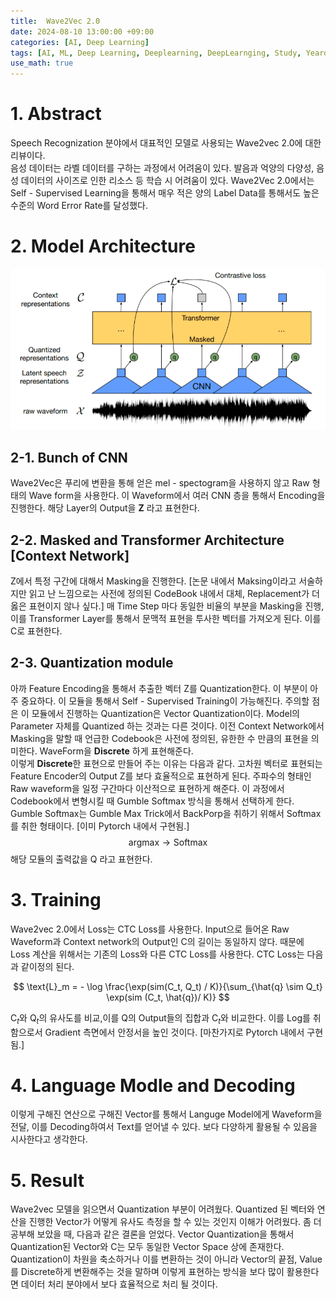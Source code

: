 ```yaml
---
title:  Wave2Vec 2.0
date: 2024-08-10 13:00:00 +09:00
categories: [AI, Deep Learning]
tags: [AI, ML, Deep Learning, Deeplearning, DeepLearnging, Study, Yeardream, Model, ASR]		# TAG는 반드시 소문자로 이루어져야함!
use_math: true
---
```


# 1. Abstract

Speech Recognization 분야에서 대표적인 모델로 사용되는 Wave2vec 2.0에 대한 리뷰이다.  
음성 데이터는 라벨 데이터를 구하는 과정에서 어려움이 있다. 발음과 억양의 다양성, 음성 데이터의 사이즈로 인한 리소스 등 학습 시 어려움이 있다.
Wave2Vec 2.0에서는 Self - Supervised Learning을 통해서 매우 적은 양의 Label Data를 통해서도 높은 수준의 Word Error Rate를 달성했다.   

# 2. Model Architecture

![Model Architecture](../assets/img/Wave2vec%202.0/Architecture.png)


## 2-1. Bunch of CNN
Wave2Vec은 푸리에 변환을 통해 얻은 mel - spectogram을 사용하지 않고 Raw 형태의 Wave form을 사용한다. 이 Waveform에서 여러 CNN 층을 통해서 Encoding을 진행한다. 해당 Layer의 Output을 **$\text{Z}$** 라고 표현한다.

## 2-2. Masked and Transformer Architecture [Context Network]

$\text{Z}$에서 특정 구간에 대해서 Masking을 진행한다. [논문 내에서 Maksing이라고 서술하지만 읽고 난 느낌으로는 사전에 정의된 CodeBook 내에서 대체, Replacement가 더 옳은 표현이지 않나 싶다.] 매 Time Step 마다 동일한 비율의 부분을 Masking을 진행, 이를 Transformer Layer를 통해서 문맥적 표현을 투사한 벡터를 가져오게 된다.
이를 $\text{C}$로 표현한다.

## 2-3. Quantization module

아까 Feature Encoding을 통해서 추출한 벡터 $\text{Z}$를 Quantization한다. 이 부분이 아주 중요하다. 이 모듈을 통해서 Self - Supervised Training이 가능해진다. 주의할 점은 이 모듈에서 진행하는 Quantization은 Vector Quantization이다. Model의 Parameter 자체를 Quantized 하는 것과는 다른 것이다. 이전 Context Network에서 Masking을 말할 때 언급한 Codebook은 사전에 정의된, 유한한 수 만큼의 표현을 의미한다. WaveForm을 **Discrete** 하게 표현해준다.  
이렇게 **Discrete**한 표현으로 만들어 주는 이유는 다음과 같다.
고차원 벡터로 표현되는 Feature Encoder의 Output $\text{Z}$를 보다 효율적으로 표현하게 된다. 주파수의 형태인 Raw waveform을 일정 구간마다 이산적으로 표현하게 해준다. 이 과정에서 Codebook에서 변형시킬 때 Gumble Softmax 방식을 통해서 선택하게 한다. Gumble Softmax는 Gumble Max Trick에서 BackPorp을 취하기 위해서 Softmax를 취한 형태이다. [이미 Pytorch 내에서 구현됨.]
$$
\text{argmax} \rightarrow \text{Softmax}
$$
해당 모듈의 출력값을 $\text{Q}$ 라고 표현한다.

# 3. Training
Wave2vec 2.0에서 Loss는 CTC Loss를 사용한다. Input으로 들어온 Raw Waveform과 Context network의 Output인 $\text{C}$의 길이는 동일하지 않다. 때문에 Loss 계산을 위해서는 기존의 Loss와 다른 CTC Loss를 사용한다. CTC Loss는 다음과 같이정의 된다.

$$
\text{L}_m = - \log \frac{\exp(sim(C_t, Q_t) / K)}{\sum_{\hat{q} \sim Q_t} \exp(sim (C_t, \hat{q})/ K)} 
$$

$\text{C}_t$와 $\text{Q}_t$의 유사도를 비교,이를 $\text{Q}$의 Output들의 집합과 $\text{C}_t$와 비교한다. 이를 Log를 취함으로서 Gradient 측면에서 안정서을 높인 것이다. [마찬가지로 Pytorch 내에서 구현됨.]

# 4. Language Modle and Decoding
이렇게 구해진 연산으로 구해진 Vector를 통해서 Languge Model에게 Waveform을 전달, 이를 Decoding하여서 Text를 얻어낼 수 있다. 보다 다양하게 활용될 수 있음을 시사한다고 생각한다.

# 5. Result
Wave2vec 모델을 읽으면서 Quantization 부분이 어려웠다. Quantized 된 벡터와 연산을 진행한 Vector가 어떻게 유사도 측정을 할 수 있는 것인지 이해가 어려웠다. 좀 더 공부해 보았을 때, 다음과 같은 결론을 얻었다.
Vector Quantization을 통해서 Quantization된 Vector와  $\text{C}$는 모두 동일한 Vector Space 상에 존재한다. Quantization이 차원을 축소하거나 이를 변환하는 것이 아니라 Vector의 끝점, Value를 Discrete하게 변환해주는 것을 말하며 이렇게 표현하는 방식을 보다 많이 활용한다면 데이터 처리 분야에서 보다 효율적으로 처리 될 것이다.

